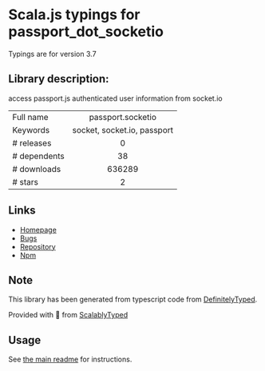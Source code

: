 
# Scala.js typings for passport_dot_socketio

Typings are for version 3.7

## Library description:
access passport.js authenticated user information from socket.io

|                    |                 |
| ------------------ | :-------------: |
| Full name          | passport.socketio |
| Keywords           | socket, socket.io, passport |
| # releases         | 0 |
| # dependents       | 38 |
| # downloads        | 636289 |
| # stars            | 2 |

## Links
- [Homepage](https://github.com/jfromaniello/passport.socketio#readme)
- [Bugs](https://github.com/jfromaniello/passport.socketio/issues)
- [Repository](https://github.com/jfromaniello/passport.socketio)
- [Npm](https://www.npmjs.com/package/passport.socketio)
    


## Note
This library has been generated from typescript code from [DefinitelyTyped](https://definitelytyped.org).

Provided with :purple_heart: from [ScalablyTyped](https://github.com/oyvindberg/ScalablyTyped)

## Usage
See [the main readme](../../readme.md) for instructions.


